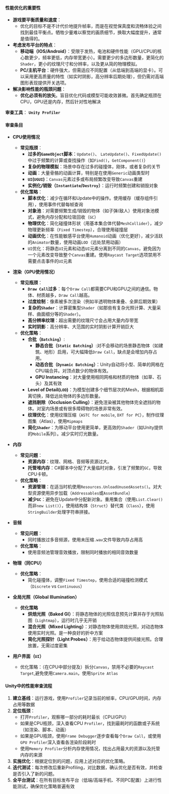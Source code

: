#### 性能优化的重要性
- **游戏要平衡质量和速度**：
	- 优化的目标不是不计代价地提升帧率，而是在视觉保真度和流畅体验之间找到最佳平衡点。牺牲少量难以察觉的画质细节，换取大幅度提升，通常是值得的。
- **考虑发布平台的特点**：
	- **移动端（IOS/Android）**：受限于发热，电池和硬件性能（GPU/CPU的核心数更少，频率更低，内存带宽更小）。需要更少的多边形数量，更简化的`Shader`，更小的纹理尺寸和分辨率，以及更从简的物理模拟。
	- **PC/主机平台**：硬件强大，但需适应不同配置（从低端到高端的显卡）。可以采用更高质量的特性（如实时阴影，高分辨率后期处理），但仍需对高端图形表现提供开关选项。
- **解决影响性能的瓶颈问题**：
	- **优化必须有的放矢**。盲目优化代码或模型可能收效甚微。首先确定瓶颈在CPU，GPU还是内存，然后针对性地解决

**审查工具**： **`Unity Profiler`**
#### 审查条目
- **CPU使用情况**
	- **常见瓶颈**：
		- **过多的`GameObject`脚本**：`Update()`、 `LateUpdate()`、`FixedUpdate()`中过于频繁的计算或查找操作（如`Find()`，`GetComponent()`）
		- **复杂的物理模拟**：场景中存在过多的碰撞体，刚体，或者复杂的关节
		- **动画**：大量骨骼的动画计算，特别是在使用`Generic`动画类型时
		- **`UI`(`UGUI`)**：`Canvas`元素过多或布局频繁改变导致`Canvas`重建
		- **实例化/销毁（`Instantiate`/`Destroy`）**：运行时频繁创建和销毁对象
	- **优化策略**：
		- **脚本优化**：减少在循环和Update中的操作。使用缓存（缓存组件引用），使用事件代替每帧查询
		- **对象池**：对需要频繁生成/销毁的物体（如子弹/敌人）使用对象池模式，避免内存分配和垃圾回收（`GC`）
		- **物理优化**：简化碰撞体形状（用基本集合体代替`MeshCollider`），减少物理更新频率（`Fixed Timestep`），合理使用碰撞层
		- **动画优化**：在性能敏感平台使用`Humanoid`动画（优化更好），减少活跃的`Animator`数量，使用动画`LOD`（远处禁用动画）
		- `UI`优化：将静态`UI`元素和动态`UI`元素分离到不同的`Canvas`，避免因为一个元素改变导致整个`Canvas`重建。使用`Raycast Target`选项禁用不需要点击事件的`UI`元素
- **渲染（GPU使用情况）**
	- **常见瓶颈**：
		- **`Draw Call`过多**：每个`Draw Call`都需要CPU和GPU之间的通信。物体、材质越多，`Draw Call`越高。
		- **过度绘制**：像素被多次渲染（例如半透明物体重叠、全屏后期效果）
		- **复杂的`Shader`**：计算密集型`Shader`（如那些有复杂光照计算、大量采样、曲面细分等的`Shader`）。
		- **高分辨率纹理**：超出需要的纹理尺寸会占用大量内存带宽
		- **实时阴影**：高分辨率、大范围的实时阴影计算开销巨大
	- **优化策略**：
		- **合批（`Batching`）**:
			- **静态合批（`Static Batching`）**:对不会移动的场景静态物体（如建筑、地形）启用，可大幅降低`Draw Call`，缺点是会增加内存占用。
			- **动态合批（`Dynamic Batching`）**：Unity自动将小型、简单的网格在CPU端合并。对顶点数少的物体有效。
			- **GPU Instancing**：对大量使用相同网格和材质的物体（如草、石头）及其有效
		- **Level of Detail(`LOD`)**：为模型创建多个细节层次的Mesh，根据相机距离切换，降低远处物体的多边形数量。
		- **遮挡剔除（Occlusion Culling）**：避免渲染被其他物体完全遮挡的物体。对室内场景或有很多障碍物的场景非常有效。
		- **纹理优化**：使用纹理压缩（`ASTC for mobile`, `DXT for PC`），制作纹理图集（Atlas），使用`Mipmaps`
		- **简化`Shader`**：为移动平台使用更简单，更高效的`Shader`（如Unity提供的`Mobile`系列）。减少实时灯光数量。
- **内存**
	- **常见问题**：
		- **资源内存**：纹理、网格、音频等资源过大。
		- **托管堆内存**：C#脚本中分配了大量临时对象，引发了频繁的`GC`，导致CPU卡顿。
	- **优化策略**：
		- **资源管理**：在适当时机使用`Resources.UnloadUnusedAssets()`。对大型资源使用异步加载（`Addressables`或`AssetBundle`）
		- **减少`GC`**：避免在Update中分配新对象。重用集合（使用`List.Clear()`而非`new List()`），使用结构体（`Struct`）替代类（`Class`），使用`StringBuilder`处理字符串拼接。
- **音频**
	- **常见问题**：
		- 同时播放过多音频源，使用未压缩`.wav`文件导致内存占用高
	- **优化策略**：
		- 使用音频池管理音效播放，限制同时播放的相同音效数量
- **物理（同CPU）**
	- **优化策略**：
		- 简化碰撞体，调整`Fixed Timestep`，使用合适的碰撞检测模式（`Discrete` vs `Continuous`）

- **全局光照（Global Illumination）**
	- **优化策略**
		- **烘焙光照（Baked GI）**：将静态物体的光照信息预先计算并存于光照贴图（`Lightmap`），运行时几乎无开销
		- **混合光照（Mixed Lighting）**：对静态物体使用烘焙光照，对动态物体使用实时光照。是一种良好的折中方案
		- **简化光照探针（Light Probes）**：用于给动态物体提供间接光照。合理放置，无需过度密集
	
- **用户界面（`UI`）**
	- 优化策略：（在CPU中部分提及）拆分`Canvas`，禁用不必要的`Raycast Target`,避免使用`Camera.main`，使用`Sprite Atlas`

#### Unity中的性能审查流程
1. **建立基线**：运行游戏，使用`Profiler`记录当前的帧率，CPU/GPU时间，内存占用等数据
2. **定位瓶颈**：
	- 打开`Profiler`，观察哪一部分的耗时最长（CPU/GPU）
	- 如果是CPU瓶颈，深入查看CPU `Profiler`，找到最耗时的函数或子系统（如渲染、脚本、动画）
	- 如果是GPU瓶颈，使用`Frame Debugger`逐步查看每个`Draw Call`，或使用`GPU Profiler`深入查看各渲染阶段耗时
	- 使用`Memory Profiler`分析内存使用情况，找出占用最大的资源以及托管内存的来源
3. **实施优化**：根据定位到的问题，应用上述对应的优化策略。 
4. **迭代测试**：每次修改后重新Profiling，对比数据，确认优化是否有效，并检查是否引入了新的问题。
5. **全平台测试**：在所有目标发布平台（低端/高端手机、不同PC配置）上进行性能测试，确保优化策略普遍有效

